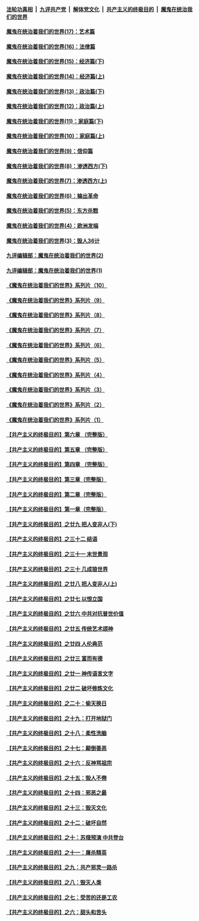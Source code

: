 ####  [法轮功真相](../../../../basic/blob/master/README.md?t=10202002) &nbsp;|&nbsp; [九评共产党](../../../../9ping.md/blob/master/README.md?t=10202002) &nbsp;|&nbsp; [解体党文化](../../../../jtdwh.md/blob/master/README.md?t=10202002)  &nbsp;|&nbsp; [共产主义的终极目的](../../../../gczydzjmd.md/blob/master/README.md?t=10202002) &nbsp;|&nbsp; [魔鬼在统治我们的世界](../../../../mgztzwmdsj.md/blob/master/README.md?t=10202002) 

#### [魔鬼在统治着我们的世界(17)：艺术篇](../pages/nsc422/n10499093.md?t=10202002) 

#### [魔鬼在统治着我们的世界(16)：法律篇](../pages/nsc422/n10485969.md?t=10202002) 

#### [魔鬼在统治着我们的世界(15)：经济篇(下)](../pages/nsc422/n10469975.md?t=10202002) 

#### [魔鬼在统治着我们的世界(14)：经济篇(上)](../pages/nsc422/n10457370.md?t=10202002) 

#### [魔鬼在统治着我们的世界(13)：政治篇(下)](../pages/nsc422/n10448270.md?t=10202002) 

#### [魔鬼在统治着我们的世界(12)：政治篇(上)](../pages/nsc422/n10444576.md?t=10202002) 

#### [魔鬼在统治着我们的世界(11)：家庭篇(下)](../pages/nsc422/n10440961.md?t=10202002) 

#### [魔鬼在统治着我们的世界(10)：家庭篇(上)](../pages/nsc422/n10435448.md?t=10202002) 

#### [魔鬼在统治着我们的世界(9)：信仰篇](../pages/nsc422/n10432159.md?t=10202002) 

#### [魔鬼在统治着我们的世界(8)：渗透西方(下)](../pages/nsc422/n10429603.md?t=10202002) 

#### [魔鬼在统治着我们的世界(7)：渗透西方(上)](../pages/nsc422/n10426013.md?t=10202002) 

#### [魔鬼在统治着我们的世界(6)：输出革命](../pages/nsc422/n10421536.md?t=10202002) 

#### [魔鬼在统治着我们的世界(5)：东方杀戮](../pages/nsc422/n10417707.md?t=10202002) 

#### [魔鬼在统治着我们的世界(4)：欧洲发端](../pages/nsc422/n10414890.md?t=10202002) 

#### [魔鬼在统治着我们的世界(3)：毁人36计](../pages/nsc422/n10411583.md?t=10202002) 

#### [九评编辑部：魔鬼在统治着我们的世界(2)](../pages/nsc422/n10410036.md?t=10202002) 

#### [九评编辑部：魔鬼在统治着我们的世界(1)](../pages/nsc422/n10406825.md?t=10202002) 

#### [《魔鬼在统治着我们的世界》系列片（10）](../pages/nsc422/n12292670.md?t=10202002) 

#### [《魔鬼在统治着我们的世界》系列片（9）](../pages/nsc422/n12290859.md?t=10202002) 

#### [《魔鬼在统治着我们的世界》系列片（8）](../pages/nsc422/n12287445.md?t=10202002) 

#### [《魔鬼在统治着我们的世界》系列片（7）](../pages/nsc422/n12283425.md?t=10202002) 

#### [《魔鬼在统治着我们的世界》系列片（6）](../pages/nsc422/n12282314.md?t=10202002) 

#### [《魔鬼在统治着我们的世界》系列片（5）](../pages/nsc422/n12281419.md?t=10202002) 

#### [《魔鬼在统治着我们的世界》系列片（4）](../pages/nsc422/n12274024.md?t=10202002) 

#### [《魔鬼在统治着我们的世界》系列片（3）](../pages/nsc422/n12271322.md?t=10202002) 

#### [《魔鬼在统治着我们的世界》系列片（2）](../pages/nsc422/n12269049.md?t=10202002) 

#### [《魔鬼在统治着我们的世界》系列片（1）](../pages/nsc422/n12267575.md?t=10202002) 

#### [【共产主义的终极目的】第六章 （完整版）](../pages/nsc422/n11428913.md?t=10202002) 

#### [【共产主义的终极目的】第五章 （完整版）](../pages/nsc422/n11428912.md?t=10202002) 

#### [【共产主义的终极目的】第四章 （完整版）](../pages/nsc422/n11428907.md?t=10202002) 

#### [【共产主义的终极目的】第三章（完整版）](../pages/nsc422/n11428848.md?t=10202002) 

#### [【共产主义的终极目的】第二章（完整版）](../pages/nsc422/n11428831.md?t=10202002) 

#### [【共产主义的终极目的】第一章（完整版）](../pages/nsc422/n11417651.md?t=10202002) 

#### [【共产主义的终极目的】之廿九 把人变非人(下)](../pages/nsc422/n11344140.md?t=10202002) 

#### [【共产主义的终极目的】之三十二 结语](../pages/nsc422/n11360535.md?t=10202002) 

#### [【共产主义的终极目的】之三十一 末世景观](../pages/nsc422/n11351129.md?t=10202002) 

#### [【共产主义的终极目的】之三十 几成狼世界](../pages/nsc422/n11348280.md?t=10202002) 

#### [【共产主义的终极目的】之廿八 把人变非人(上)](../pages/nsc422/n11340492.md?t=10202002) 

#### [【共产主义的终极目的】之廿七 以恨立国](../pages/nsc422/n11336944.md?t=10202002) 

#### [【共产主义的终极目的】之廿六 中共对抗普世价值](../pages/nsc422/n11324785.md?t=10202002) 

#### [【共产主义的终极目的】之廿五 传统艺术颂神](../pages/nsc422/n11296396.md?t=10202002) 

#### [【共产主义的终极目的】之廿四 人伦典范](../pages/nsc422/n11296397.md?t=10202002) 

#### [【共产主义的终极目的】之廿三 富而有德](../pages/nsc422/n11283598.md?t=10202002) 

#### [【共产主义的终极目的】之廿一 神传语言文字](../pages/nsc422/n11263265.md?t=10202002) 

#### [【共产主义的终极目的】之廿二 破坏修炼文化](../pages/nsc422/n11245728.md?t=10202002) 

#### [【共产主义的终极目的】之二十：偷天换日](../pages/nsc422/n11238846.md?t=10202002) 

#### [【共产主义的终极目的】之十九：打开地狱门](../pages/nsc422/n11206376.md?t=10202002) 

#### [【共产主义的终极目的】之十八：柔性洗脑](../pages/nsc422/n11199994.md?t=10202002) 

#### [【共产主义的终极目的】之十七：颠倒善恶](../pages/nsc422/n11179782.md?t=10202002) 

#### [【共产主义的终极目的】之十六：反神骂祖宗](../pages/nsc422/n11166798.md?t=10202002) 

#### [【共产主义的终极目的】之十五：毁人不倦](../pages/nsc422/n11166792.md?t=10202002) 

#### [【共产主义的终极目的】之十四：邪恶之最](../pages/nsc422/n11150249.md?t=10202002) 

#### [【共产主义的终极目的】之十三：毁灭文化](../pages/nsc422/n11135227.md?t=10202002) 

#### [【共产主义的终极目的】之十二：破坏自然](../pages/nsc422/n11135214.md?t=10202002) 

#### [【共产主义的终极目的】之十：苏俄预演 中共登台](../pages/nsc422/n11118424.md?t=10202002) 

#### [【共产主义的终极目的】之十一：屠杀精英](../pages/nsc422/n11118442.md?t=10202002) 

#### [【共产主义的终极目的】之九：共产邪灵一路杀](../pages/nsc422/n11114139.md?t=10202002) 

#### [【共产主义的终极目的】之八：毁灭人类](../pages/nsc422/n11108503.md?t=10202002) 

#### [【共产主义的终极目的】之七：受苦的还是工农](../pages/nsc422/n11101809.md?t=10202002) 

#### [【共产主义的终极目的】之六：甜头和苦头](../pages/nsc422/n11096971.md?t=10202002) 

